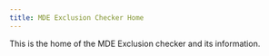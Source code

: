 ```yaml
---
title: MDE Exclusion Checker Home
---
```

This is the home of the MDE Exclusion checker and its information.
